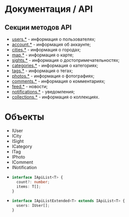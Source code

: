 # Документация / API
## Секции методов API
* [users.*](methods-users.md) - информация о пользователях;
* [account.*](methods-account.md) - информация об аккаунте;
* [cities.*](methods-cities.md) - информация о городах;
* [map.*](methods-map.md) - информация о карте;
* [sights.*](methods-sights.md) - информация о достопримечательностях;
* [categories.*](methods-categories.md) - информация о категориях;
* [tags.*](methods-tags.md) - информация о тегах;
* [photos.*](methods-photos.md) - информация о фотографиях;
* [comments.*](methods-comments.md) - информация о комментариях;
* [feed.*](methods-feed.md) - новости;
* [notifications.*](methods-notifications.md) - уведомления;
* [collections.*](methods-collections.md) - информация о коллекциях.

# Объекты
* IUser
* ICity
* ISight
* ICategory
* ITag
* IPhoto
* IComment
* INotification
* ```ts
  interface IApiList<T> {
    count?: number;
    items: T[];
  }
  ```
* ```ts
  interface IApiListExtended<T> extends IApiList<T> {
    users: IUser[];
  }
  ```